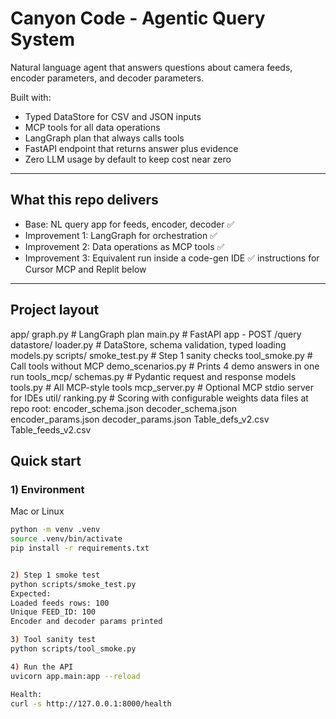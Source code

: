 # Canyon Code - Agentic Query System

Natural language agent that answers questions about camera feeds, encoder parameters, and decoder parameters.

Built with:
- Typed DataStore for CSV and JSON inputs
- MCP tools for all data operations
- LangGraph plan that always calls tools
- FastAPI endpoint that returns answer plus evidence
- Zero LLM usage by default to keep cost near zero

---

## What this repo delivers

- Base: NL query app for feeds, encoder, decoder ✅  
- Improvement 1: LangGraph for orchestration ✅  
- Improvement 2: Data operations as MCP tools ✅  
- Improvement 3: Equivalent run inside a code-gen IDE ✅ instructions for Cursor MCP and Replit below

---

## Project layout

app/
graph.py # LangGraph plan
main.py # FastAPI app - POST /query
datastore/
loader.py # DataStore, schema validation, typed loading
models.py
scripts/
smoke_test.py # Step 1 sanity checks
tool_smoke.py # Call tools without MCP
demo_scenarios.py # Prints 4 demo answers in one run
tools_mcp/
schemas.py # Pydantic request and response models
tools.py # All MCP-style tools
mcp_server.py # Optional MCP stdio server for IDEs
util/
ranking.py # Scoring with configurable weights
data files at repo root:
encoder_schema.json
decoder_schema.json
encoder_params.json
decoder_params.json
Table_defs_v2.csv
Table_feeds_v2.csv

## Quick start

### 1) Environment

Mac or Linux
```bash
python -m venv .venv
source .venv/bin/activate
pip install -r requirements.txt


2) Step 1 smoke test
python scripts/smoke_test.py
Expected:
Loaded feeds rows: 100
Unique FEED_ID: 100
Encoder and decoder params printed

3) Tool sanity test
python scripts/tool_smoke.py

4) Run the API
uvicorn app.main:app --reload

Health:
curl -s http://127.0.0.1:8000/health